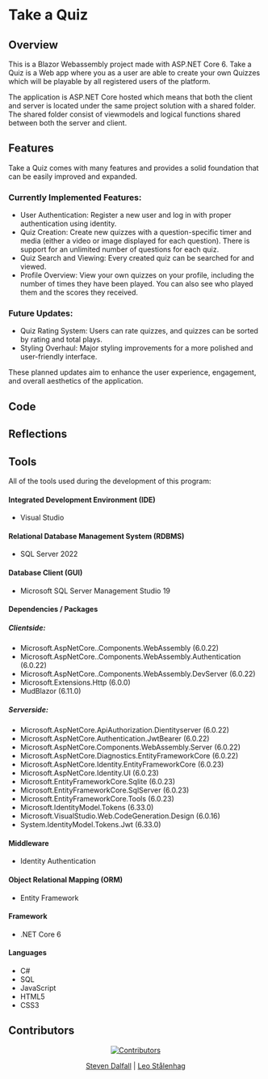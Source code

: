 # Take a Quiz

## Overview

This is a Blazor Webassembly project made with ASP.NET Core 6. Take a Quiz is a Web app where you as a user are able to create your own Quizzes which will be playable by all registered users of the platform.

The application is ASP.NET Core hosted which means that both the client and server is located under the same project solution with a shared folder. The shared folder consist of viewmodels and logical functions shared between both the server and client.

## Features

Take a Quiz comes with many features and provides a solid foundation that can be easily improved and expanded.

### Currently Implemented Features:

- User Authentication: Register a new user and log in with proper authentication using identity.
- Quiz Creation: Create new quizzes with a question-specific timer and media (either a video or image displayed for each question). There is support for an unlimited number of questions for each quiz.
- Quiz Search and Viewing: Every created quiz can be searched for and viewed.
- Profile Overview: View your own quizzes on your profile, including the number of times they have been played. You can also see who played them and the scores they received.

### Future Updates:

- Quiz Rating System: Users can rate quizzes, and quizzes can be sorted by rating and total plays.
- Styling Overhaul: Major styling improvements for a more polished and user-friendly interface.

These planned updates aim to enhance the user experience, engagement, and overall aesthetics of the application.

## Code

## Reflections

## Tools

All of the tools used during the development of this program:

#### Integrated Development Environment (IDE)

- Visual Studio

#### Relational Database Management System (RDBMS)

- SQL Server 2022

#### Database Client (GUI)

- Microsoft SQL Server Management Studio 19

#### Dependencies / Packages

##### Clientside:

- Microsoft.AspNetCore..Components.WebAssembly (6.0.22)
- Microsoft.AspNetCore..Components.WebAssembly.Authentication (6.0.22)
- Microsoft.AspNetCore..Components.WebAssembly.DevServer (6.0.22)
- Microsoft.Extensions.Http (6.0.0)
- MudBlazor (6.11.0)

##### Serverside:

- Microsoft.AspNetCore.ApiAuthorization.Dientityserver (6.0.22)
- Microsoft.AspNetCore.Authentication.JwtBearer (6.0.22)
- Microsoft.AspNetCore.Components.WebAssembly.Server (6.0.22)
- Microsoft.AspNetCore.Diagnostics.EntityFrameworkCore (6.0.22)
- Microsoft.AspNetCore.Identity.EntityFrameworkCore (6.0.23)
- Microsoft.AspNetCore.Identity.UI (6.0.23)
- Microsoft.EntityFrameworkCore.Sqlite (6.0.23)
- Microsoft.EntityFrameworkCore.SqlServer (6.0.23)
- Microsoft.EntityFrameworkCore.Tools (6.0.23)
- Microsoft.IdentityModel.Tokens (6.33.0)
- Microsoft.VisualStudio.Web.CodeGeneration.Design (6.0.16)
- System.IdentityModel.Tokens.Jwt (6.33.0)

#### Middleware

- Identity Authentication

#### Object Relational Mapping (ORM)

- Entity Framework

#### Framework

- .NET Core 6

#### Languages

- C#
- SQL
- JavaScript
- HTML5
- CSS3

## Contributors

<p align="center">
  <a href="https://github.com/lordstimpa/SPA-Game-Project/graphs/contributors">
    <img src="https://contrib.rocks/image?repo=lordstimpa/SPA-Game-Project" alt="Contributors">
  </a>
</p>

<p align="center">
  <a href="https://www.github.com/lordstimpa">Steven Dalfall</a> | <a href="https://www.github.com/L-stal">Leo Stålenhag</a>
</p>
